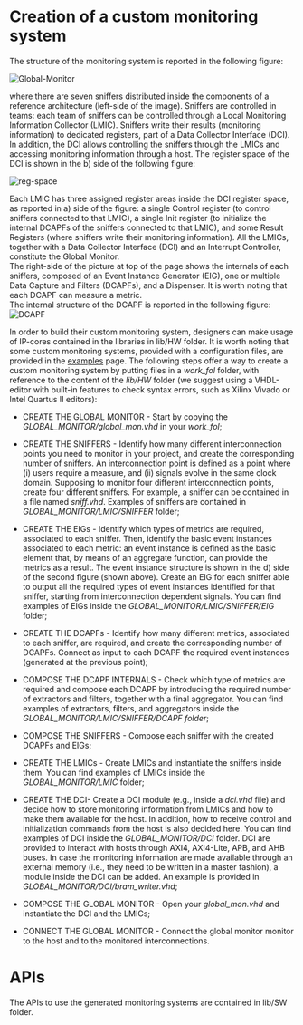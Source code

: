 # Creation of a custom monitoring system

The structure of the monitoring system is reported in the following figure:


![Global-Monitor](https://i.imgur.com/xqNAz9M.png)

where there are seven sniffers distributed inside the components of a reference architecture (left-side of the image). Sniffers are controlled in teams: each team of sniffers can be controlled through a Local Monitoring Information Collector (LMIC). Sniffers write their results (monitoring information) to dedicated registers, part of a Data Collector Interface (DCI). In addition, the DCI allows controlling the sniffers through the LMICs and accessing monitoring information through a host. The register space of the DCI is shown in the b) side of the following figure:

![reg-space](https://i.imgur.com/HoEV4TB.png) 

Each LMIC has three assigned register areas inside the DCI register space, as reported in a) side of the figure: a single Control register (to control sniffers connected to that LMIC), a single Init register (to initialize the internal DCAPFs of the sniffers connected to that LMIC), and some Result Registers (where sniffers write their monitoring information). All the LMICs, together with a Data Collector Interface (DCI) and an Interrupt Controller, constitute the Global Monitor. <br />
The right-side of the picture at top of the page shows the internals of each sniffers, composed of an Event Instance Generator (EIG), one or multiple Data Capture and Filters (DCAPFs), and a Dispenser. It is worth noting that each DCAPF can measure a metric. <br />
The internal structure of the DCAPF is reported in the following figure:
![DCAPF](https://i.imgur.com/J52LpmJ.png)


In order to build their custom monitoring system, designers can make usage of IP-cores contained in the libraries in lib/HW folder. It is worth noting that some custom monitoring systems, provided with a configuration files, are provided in the [examples](https://github.com/alkalir/jointer/tree/master/examples) page.
The following steps offer a way to create a custom monitoring system by putting files in a *work_fol* folder, with reference to the content of the *lib/HW* folder (we suggest using a VHDL-editor with built-in features to check syntax errors, such as Xilinx Vivado or Intel Quartus II editors):<br />

- CREATE THE GLOBAL MONITOR - Start by copying the *GLOBAL_MONITOR/global_mon.vhd* in your *work_fol*;

- CREATE THE SNIFFERS - Identify how many different interconnection points you need to monitor in your project, and create the corresponding number of sniffers. An interconnection point is defined as a point where (i) users require a measure, and (ii) signals evolve in the same clock domain. Supposing to monitor four different interconnection points, create four different sniffers. For example, a sniffer can be contained in a file named *sniff.vhd*. Examples of sniffers are contained in *GLOBAL_MONITOR/LMIC/SNIFFER* folder;

- CREATE THE EIGs - Identify which types of metrics are required, associated to each sniffer. Then, identify the basic event instances associated to each metric: an event instance is defined as the basic element that, by means of an aggregate function, can provide the metrics as a result. The event instance structure is shown in the d) side of the second figure (shown above).
Create an EIG for each sniffer able to output all the required types of event instances identified for that sniffer, starting from interconnection dependent signals. You can find examples of EIGs inside the *GLOBAL_MONITOR/LMIC/SNIFFER/EIG* folder;

- CREATE THE DCAPFs - Identify how many different metrics, associated to each sniffer, are required, and create the corresponding number of DCAPFs. Connect as input to each DCAPF the required event instances (generated at the previous point);

- COMPOSE THE DCAPF INTERNALS - Check which type of metrics are required and compose each DCAPF by introducing the required number of extractors and filters, together with a final aggregator. You can find examples of extractors, filters, and aggregators inside the *GLOBAL_MONITOR/LMIC/SNIFFER/DCAPF folder*;

- COMPOSE THE SNIFFERS - Compose each sniffer with the created DCAPFs and EIGs;

- CREATE THE LMICs - Create LMICs and instantiate the sniffers inside them. You can find examples of LMICs inside the *GLOBAL_MONITOR/LMIC* folder;

- CREATE THE DCI- Create a DCI module (e.g., inside a *dci.vhd* file) and decide how to store monitoring information from LMICs and how to make them available for the host. In addition, how to receive control and initialization commands from the host is also decided here. You can find examples of DCI inside the *GLOBAL_MONITOR/DCI* folder. DCI are provided to interact with hosts through AXI4, AXI4-Lite, APB, and AHB buses. 
In case the monitoring information are made available through an external memory (i.e., they need to be written in a master fashion), a module inside the DCI can be added. An example is provided in *GLOBAL_MONITOR/DCI/bram_writer.vhd*;

- COMPOSE THE GLOBAL MONITOR - Open your *global_mon.vhd* and instantiate the DCI and the LMICs;

- CONNECT THE GLOBAL MONITOR - Connect the global monitor monitor to the host and to the monitored interconnections.

# APIs
The APIs to use the generated monitoring systems are contained in lib/SW folder. <br />
